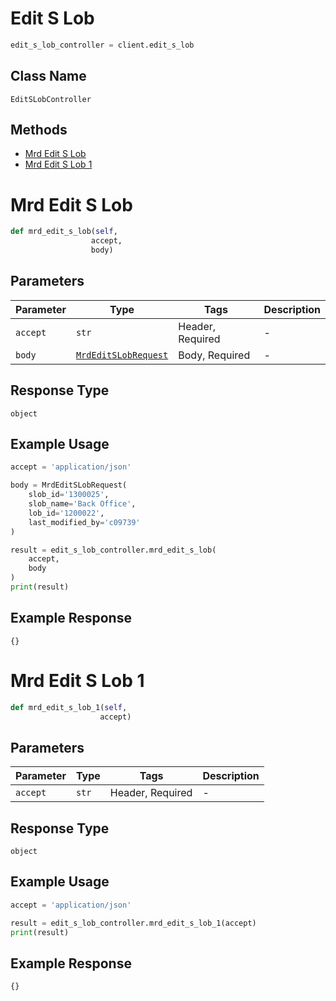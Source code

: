 # Edit S Lob

```python
edit_s_lob_controller = client.edit_s_lob
```

## Class Name

`EditSLobController`

## Methods

* [Mrd Edit S Lob](../../doc/controllers/edit-s-lob.md#mrd-edit-s-lob)
* [Mrd Edit S Lob 1](../../doc/controllers/edit-s-lob.md#mrd-edit-s-lob-1)


# Mrd Edit S Lob

```python
def mrd_edit_s_lob(self,
                  accept,
                  body)
```

## Parameters

| Parameter | Type | Tags | Description |
|  --- | --- | --- | --- |
| `accept` | `str` | Header, Required | - |
| `body` | [`MrdEditSLobRequest`](../../doc/models/mrd-edit-s-lob-request.md) | Body, Required | - |

## Response Type

`object`

## Example Usage

```python
accept = 'application/json'

body = MrdEditSLobRequest(
    slob_id='1300025',
    slob_name='Back Office',
    lob_id='1200022',
    last_modified_by='c09739'
)

result = edit_s_lob_controller.mrd_edit_s_lob(
    accept,
    body
)
print(result)
```

## Example Response

```
{}
```


# Mrd Edit S Lob 1

```python
def mrd_edit_s_lob_1(self,
                    accept)
```

## Parameters

| Parameter | Type | Tags | Description |
|  --- | --- | --- | --- |
| `accept` | `str` | Header, Required | - |

## Response Type

`object`

## Example Usage

```python
accept = 'application/json'

result = edit_s_lob_controller.mrd_edit_s_lob_1(accept)
print(result)
```

## Example Response

```
{}
```

